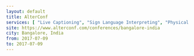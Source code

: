 ```yaml
---
layout: default
title: AlterConf
services: [ "Live Captioning", "Sign Language Interpreting", "Physical Access", "Childcare", "Restrooms: All-Gender / Gender-Neutral" ]
site: https://www.alterconf.com/conferences/bangalore-india
city: Bangalore, India
from: 2017-07-09
to: 2017-07-09
---
```

